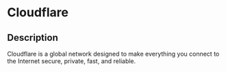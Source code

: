 # Cloudflare

## Description
Cloudflare is a global network designed to make everything you connect to the Internet secure, private, fast, and reliable.